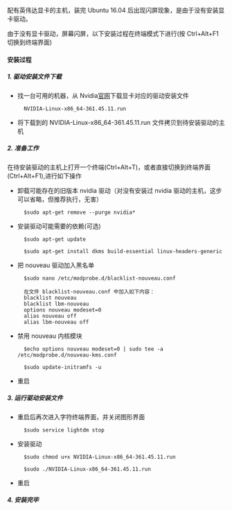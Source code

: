 配有英伟达显卡的主机，装完 Ubuntu 16.04 后出现闪屏现象，是由于没有安装显卡驱动。

由于没有显卡驱动，屏幕闪屏，以下安装过程在终端模式下进行\(按 Ctrl+Alt+F1 切换到终端界面\)

#### **安装过程**

##### 1. 驱动安装文件下载

* 找一台可用的机器，从 Nvidia[官网](http://www.nvidia.com/Download/index.aspx?lang=cn)下载显卡对应的驱动安装文件

  ```
    NVIDIA-Linux-x86_64-361.45.11.run

  ```

* 将下载到的 NVIDIA-Linux-x86\_64-361.45.11.run 文件拷贝到待安装驱动的主机

##### 2. 准备工作

在待安装驱动的主机上打开一个终端\(Ctrl+Alt+T\)，或者直接切换到终端界面\(Ctrl+Alt+F1\),进行如下操作

* 卸载可能存在的旧版本 nvidia 驱动（对没有安装过 nvidia 驱动的主机，这步可以省略，但推荐执行，无害）

  ```
    $sudo apt-get remove --purge nvidia*

  ```

* 安装驱动可能需要的依赖\(可选\)

  ```
    $sudo apt-get update

    $sudo apt-get install dkms build-essential linux-headers-generic

  ```

* 把 nouveau 驱动加入黑名单

  ```
    $sudo nano /etc/modprobe.d/blacklist-nouveau.conf

    在文件 blacklist-nouveau.conf 中加入如下内容：
    blacklist nouveau
    blacklist lbm-nouveau
    options nouveau modeset=0
    alias nouveau off
    alias lbm-nouveau off

  ```

* 禁用 nouveau 内核模块

  ```
    $echo options nouveau modeset=0 | sudo tee -a /etc/modprobe.d/nouveau-kms.conf

    $sudo update-initramfs -u

  ```

* 重启

##### 3. 运行驱动安装文件

* 重启后再次进入字符终端界面，并关闭图形界面

  ```
    $sudo service lightdm stop

  ```

* 安装驱动

  ```
    $sudo chmod u+x NVIDIA-Linux-x86_64-361.45.11.run

    $sudo ./NVIDIA-Linux-x86_64-361.45.11.run

  ```

* 重启

##### 4. 安装完毕

##### 

  


